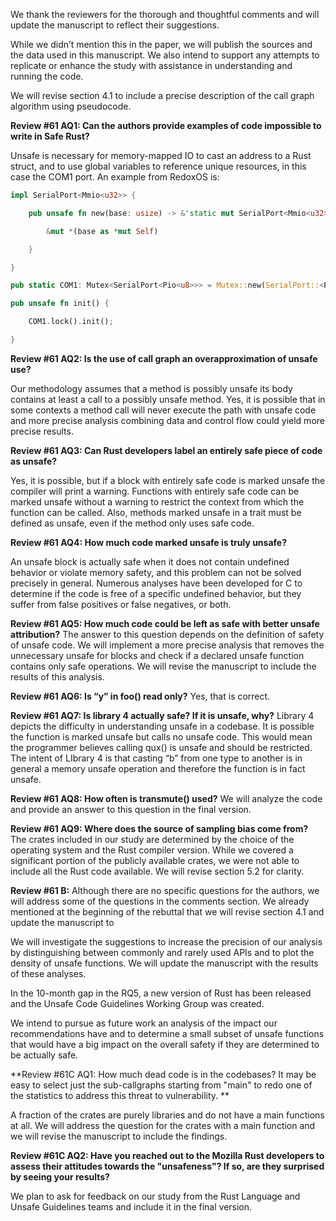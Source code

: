 We thank the reviewers for the thorough and thoughtful comments and will update the manuscript to reflect their suggestions. 

While we didn’t mention this in the paper, we will publish the sources and the data used in this manuscript. We also intend to support any attempts to replicate or enhance the study with assistance in understanding and running the code.

We will revise section 4.1 to include a precise description of the call graph algorithm using pseudocode.

**Review #61 AQ1: Can the authors provide examples of code impossible to write in Safe Rust?**

Unsafe is necessary for memory-mapped IO to cast an address to a Rust struct, and to use global variables to reference unique resources, in this case the COM1 port. An example from RedoxOS is:
```rust
impl SerialPort<Mmio<u32>> {

    pub unsafe fn new(base: usize) -> &'static mut SerialPort<Mmio<u32>> {

        &mut *(base as *mut Self)

    }

}

pub static COM1: Mutex<SerialPort<Pio<u8>>> = Mutex::new(SerialPort::<Pio<u8>>::new(0x3F8));

pub unsafe fn init() {

    COM1.lock().init();

}
```
**Review #61 AQ2: Is the use of call graph an overapproximation of unsafe use?**

Our methodology assumes that a method is possibly unsafe its body contains at least a call to a possibly unsafe method. Yes, it is possible that in some contexts a method call will never execute the path with unsafe code and more precise analysis combining data and control flow could yield more precise results. 

**Review #61 AQ3: Can Rust developers label an entirely safe piece of code as unsafe?**

Yes, it is possible, but if a block with entirely safe code is marked unsafe the compiler will print a warning. Functions with entirely safe code can be marked unsafe without a warning to restrict the context from which the function can be called. Also, methods marked unsafe in a trait must be defined as unsafe, even if the method only uses safe code.

**Review #61 AQ4: How much code marked unsafe is truly unsafe?**

An unsafe block is actually safe when it does not contain undefined behavior or violate memory safety, and this problem can not be solved precisely in general. Numerous analyses have been developed for C to determine if the code is free of a specific undefined behavior, but they suffer from false positives or false negatives, or both.

**Review #61 AQ5: How much code could be left as safe with better unsafe attribution?**
The answer to this question depends on the definition of safety of unsafe code. We will implement a more precise analysis that removes the unnecessary unsafe for blocks and check if a declared unsafe function contains only safe operations. We will revise the manuscript to include the results of this analysis.

**Review #61 AQ6: Is “y” in foo() read only?**
Yes, that is correct. 

**Review #61 AQ7: Is library 4 actually safe? If it is unsafe, why?**
Library 4 depicts the difficulty in understanding unsafe in a codebase. It is possible the function is marked unsafe but calls no unsafe code. This would mean the programmer believes calling qux() is unsafe and should be restricted. The intent of LIbrary 4 is that casting “b” from one type to another is in general a memory unsafe operation and therefore the function is in fact unsafe.

**Review #61 AQ8: How often is transmute() used?**
We will analyze the code and provide an answer to this question in the final version.

**Review #61 AQ9: Where does the source of sampling bias come from?**
The crates included in our study are determined by the choice of the operating system and the Rust compiler version. While we covered a significant portion of the publicly available crates, we were not able to include all the Rust code available. We will revise section 5.2 for clarity.

**Review #61 B:** Although there are no specific questions for the authors, we will address some of the questions in the comments section. We already mentioned at the beginning of the rebuttal that we will revise section 4.1 and update the manuscript to   

We will investigate the suggestions to increase the precision of our analysis by distinguishing between commonly and rarely used APIs and to plot the density of unsafe functions. We will update the manuscript with the results of these analyses. 

In the 10-month gap in the RQ5, a new version of Rust has been released and the Unsafe Code Guidelines Working Group was created.

We intend to pursue as future work an analysis of the impact our recommendations have and to determine a small subset of unsafe functions that would have a big impact on the overall safety if they are determined to be actually safe.

**Review #61C AQ1: How much dead code is in the codebases? It may be easy to select just the sub-callgraphs starting from "main" to redo one of the statistics to address this threat to vulnerability. **

A fraction of the crates are purely libraries and do not have a main functions at all. We will address the question for the crates with a main function and we will revise the manuscript to include the findings.

**Review #61C AQ2: Have you reached out to the Mozilla Rust developers to assess their attitudes towards the "unsafeness"? If so, are they surprised by seeing your results?**

We plan to ask for feedback on our study from the Rust Language and Unsafe Guidelines teams and include it in the final version.
